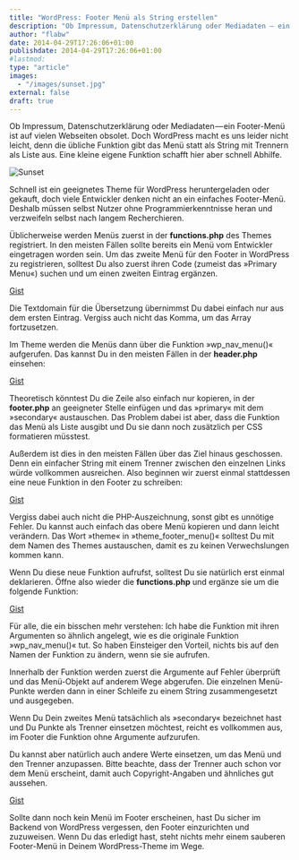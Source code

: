 ```yaml
---
title: "WordPress: Footer Menü als String erstellen"
description: "Ob Impressum, Datenschutzerklärung oder Mediadaten — ein Footer-Menü ist auf vielen Webseiten obsolet."
author: "flabw"
date: 2014-04-29T17:26:06+01:00
publishdate: 2014-04-29T17:26:06+01:00
#lastmod: 
type: "article"
images:
  - "/images/sunset.jpg"
external: false
draft: true
---
```


Ob Impressum, Datenschutzerklärung oder Mediadaten — ein Footer-Menü ist auf vielen Webseiten obsolet. Doch WordPress macht es uns leider nicht leicht, denn die übliche Funktion gibt das Menü statt als String mit Trennern als Liste aus. Eine kleine eigene Funktion schafft hier aber schnell Abhilfe.

![Sunset](/images/sunset.jpg 'Sunset')

Schnell ist ein geeignetes Theme für WordPress heruntergeladen oder gekauft, doch viele Entwickler denken nicht an ein einfaches Footer-Menü. Deshalb müssen selbst Nutzer ohne Programmierkenntnisse heran und verzweifeln selbst nach langem Recherchieren.

Üblicherweise werden Menüs zuerst in der **functions.php** des Themes registriert. In den meisten Fällen sollte bereits ein Menü vom Entwickler eingetragen worden sein. Um das zweite Menü für den Footer in WordPress zu registrieren, solltest Du also zuerst ihren Code (zumeist das »Primary Menu«) suchen und um einen zweiten Eintrag ergänzen.

[Gist](https://gist.github.com/mirkoschubert/334c7909e0692832ed30c20b54d1f80d)

Die Textdomain für die Übersetzung übernimmst Du dabei einfach nur aus dem ersten Eintrag. Vergiss auch nicht das Komma, um das Array fortzusetzen.

Im Theme werden die Menüs dann über die Funktion »wp_nav_menu()« aufgerufen. Das kannst Du in den meisten Fällen in der **header.php** einsehen:

[Gist](https://gist.github.com/mirkoschubert/e6c4c81349f71e6da85e59ad99a19fe9)

Theoretisch könntest Du die Zeile also einfach nur kopieren, in der **footer.php** an geeigneter Stelle einfügen und das »primary« mit dem »secondary« austauschen. Das Problem dabei ist aber, dass die Funktion das Menü als Liste ausgibt und Du sie dann noch zusätzlich per CSS formatieren müsstest.

Außerdem ist dies in den meisten Fällen über das Ziel hinaus geschossen. Denn ein einfacher String mit einem Trenner zwischen den einzelnen Links würde vollkommen ausreichen. Also beginnen wir zuerst einmal stattdessen eine neue Funktion in den Footer zu schreiben:

[Gist](https://gist.github.com/mirkoschubert/30724a7c7860e2bb5ad04200509857e2)

Vergiss dabei auch nicht die PHP-Auszeichnung, sonst gibt es unnötige Fehler. Du kannst auch einfach das obere Menü kopieren und dann leicht verändern. Das Wort »theme« in »theme_footer_menu()« solltest Du mit dem Namen des Themes austauschen, damit es zu keinen Verwechslungen kommen kann.

Wenn Du diese neue Funktion aufrufst, solltest Du sie natürlich erst einmal deklarieren. Öffne also wieder die **functions.php** und ergänze sie um die folgende Funktion:

[Gist](https://gist.github.com/mirkoschubert/ea70af215a18de691279)

Für alle, die ein bisschen mehr verstehen: Ich habe die Funktion mit ihren Argumenten so ähnlich angelegt, wie es die originale Funktion »wp_nav_menu()« tut. So haben Einsteiger den Vorteil, nichts bis auf den Namen der Funktion zu ändern, wenn sie sie aufrufen.

Innerhalb der Funktion werden zuerst die Argumente auf Fehler überprüft und das Menü-Objekt auf anderem Wege abgerufen. Die einzelnen Menü-Punkte werden dann in einer Schleife zu einem String zusammengesetzt und ausgegeben.

Wenn Du Dein zweites Menü tatsächlich als »secondary« bezeichnet hast und Du Punkte als Trenner einsetzen möchtest, reicht es vollkommen aus, im Footer die Funktion ohne Argumente aufzurufen.

Du kannst aber natürlich auch andere Werte einsetzen, um das Menü und den Trenner anzupassen. Bitte beachte, dass der Trenner auch schon vor dem Menü erscheint, damit auch Copyright-Angaben und ähnliches gut aussehen.

[Gist](https://gist.github.com/mirkoschubert/cea7908bff120434bcf8fd1790984f1d)

Sollte dann noch kein Menü im Footer erscheinen, hast Du sicher im Backend von WordPress vergessen, den Footer einzurichten und zuzuweisen. Wenn Du das erledigt hast, steht nichts mehr einem sauberen Footer-Menü in Deinem WordPress-Theme im Wege.
